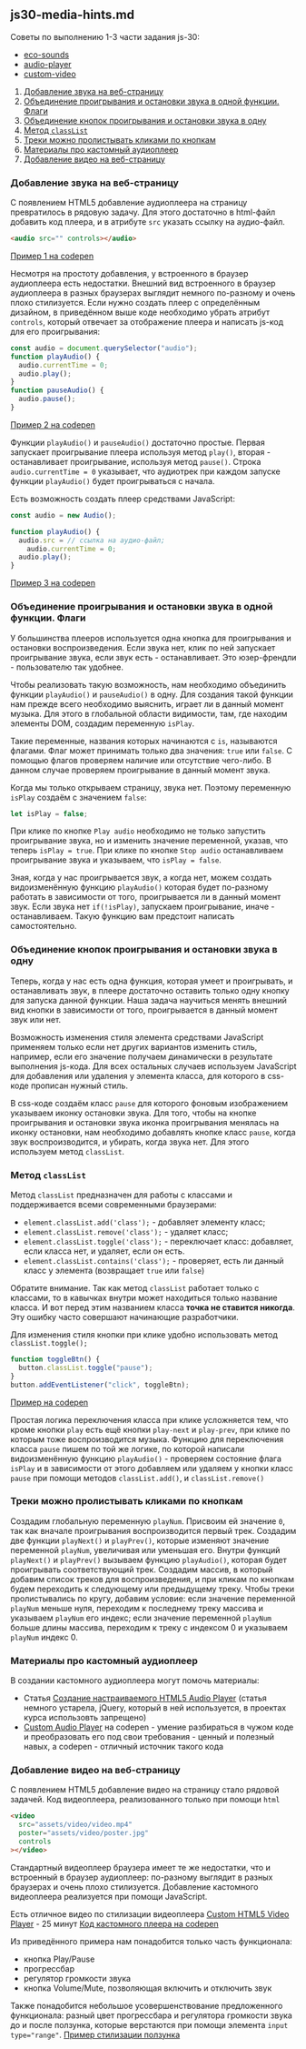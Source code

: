 ## js30-media-hints.md

Советы по выполнению 1-3 части задания js-30:

- [eco-sounds](js30-1.md)
- [audio-player](js30-2.md)
- [custom-video](js30-3.md)

1. [Добавление звука на веб-страницу](#добавление-звука-на-веб-страницу)
2. [Объединение проигрывания и остановки звука в одной функции. Флаги](#объединение-проигрывания-и-остановки-звука-в-одной-функции-флаги)
3. [Объединение кнопок проигрывания и остановки звука в одну](#объединение-кнопок-проигрывания-и-остановки-звука-в-одну)
4. [Метод `classList`](#метод-classlist)
5. [Треки можно пролистывать кликами по кнопкам](#треки-можно-пролистывать-кликами-по-кнопкам)
6. [Материалы про кастомный аудиоплеер](#материалы-про-кастомный-аудиоплеер)
7. [Добавление видео на веб-страницу](#добавление-видео-на-веб-страницу)

### Добавление звука на веб-страницу

С появлением HTML5 добавление аудиоплеера на страницу превратилось в рядовую задачу. Для этого достаточно в html-файл добавить код плеера, и в атрибуте `src` указать ссылку на аудио-файл.

```html
<audio src="" controls></audio>
```

[Пример 1 на codepen](https://codepen.io/irinainina/pen/poerqar)

Нeсмотря на простоту добавления, у встроенного в браузер аудиоплеера есть недостатки.
Внешний вид встроенного в браузер аудиоплеера в разных браузерах выглядит немного по-разному и очень плохо стилизуется.
Если нужно создать плеер с определённым дизайном, в приведённом выше коде необходимо убрать атрибут `controls`, который отвечает за отображение плеера и написать js-код для его проигрывания:

```js
const audio = document.querySelector("audio");
function playAudio() {
  audio.currentTime = 0;
  audio.play();
}
function pauseAudio() {
  audio.pause();
}
```

[Пример 2 на codepen](https://codepen.io/irinainina/pen/RwoKVBW)

Функции `playAudio()` и `pauseAudio()` достаточно простые. Первая запускает проигрывание плеера используя метод `play()`, вторая - останавливает проигрывание, используя метод `pause()`. Строка `audio.currentTime = 0` указывает, что аудиотрек при каждом запуске функции `playAudio()` будет проигрываться с начала.

Есть возможность создать плеер средствами JavaScript:

```js
const audio = new Audio();

function playAudio() {
  audio.src = // ссылка на аудио-файл;
    audio.currentTime = 0;
  audio.play();
}
```

[Пример 3 на codepen](https://codepen.io/irinainina/pen/dyvzrNV)

### Объединение проигрывания и остановки звука в одной функции. Флаги

У большинства плееров используется одна кнопка для проигрывания и остановки воспроизведения. Если звука нет, клик по ней запускает проигрывание звука, если звук есть - останавливает. Это юзер-френдли - пользователю так удобнее.

Чтобы реализовать такую возможность, нам необходимо объединить функции `playAudio()` и `pauseAudio()` в одну. Для создания такой функции нам прежде всего необходимо выяснить, играет ли в данный момент музыка. Для этого в глобальной области видимости, там, где находим элементы DOM, создадим переменную `isPlay`.

Такие переменные, названия которых начинаются с `is`, называются флагами. Флаг может принимать только два значения: `true` или `false`. С помощью флагов проверяем наличие или отсутствие чего-либо. В данном случае проверяем проигрывание в данный момент звука.

Когда мы только открываем страницу, звука нет. Поэтому переменную `isPlay` создаём с значением `false`:

```js
let isPlay = false;
```

При клике по кнопке `Play audio` необходимо не только запустить проигрывание звука, но и изменить значение переменной, указав, что теперь `isPlay = true`.
При клике по кнопке `Stop audio` останавливаем проигрывание звука и указываем, что `isPlay = false`.

Зная, когда у нас проигрывается звук, а когда нет, можем создать видоизменённую функцию `playAudio()` которая будет по-разному работать в зависимости от того, проигрывается ли в данный момент звук. Если звука нет `if(!isPlay)`, запускаем проигрывание, иначе - останавливаем. Такую функцию вам предстоит написать самостоятельно.

### Объединение кнопок проигрывания и остановки звука в одну

Теперь, когда у нас есть одна функция, которая умеет и проигрывать, и останавливать звук, в плеере достаточно оставить только одну кнопку для запуска данной функции. Наша задача научиться менять внешний вид кнопки в зависимости от того, проигрывается в данный момент звук или нет.

Возможность изменения стиля элемента средствами JavaScript применяем только если нет других вариантов изменить стиль, например, если его значение получаем динамически в результате выполнения js-кода. Для всех остальных случаев используем JavaScript для добавления или удаления у элемента класса, для которого в css-коде прописан нужный стиль.

В css-коде создаём класс `pause` для которого фоновым изображением указываем иконку остановки звука. Для того, чтобы на кнопке проигрывания и остановки звука иконка проигрывания менялась на иконку остановки, нам необходимо добавлять кнопке класс `pause`, когда звук воспроизводится, и убирать, когда звука нет. Для этого используем метод `classList`.

### Метод `classList`

Метод `classList` предназначен для работы с классами и поддерживается всеми современными браузерами:

- `element.classList.add('class');` - добавляет элементу класс;
- `element.classList.remove('class');` - удаляет класс;
- `element.classList.toggle('class');` - переключает класс: добавляет, если класса нет, и удаляет, если он есть.
- `element.classList.contains('class');` - проверяет, есть ли данный класс у элемента (возвращает `true` или `false`)

Обратите внимание. Так как метод `classList` работает только с классами, то в кавычках внутри может находиться только название класса. И вот перед этим названием класса **точка не ставится никогда**. Эту ошибку часто совершают начинающие разработчики.

Для изменения стиля кнопки при клике удобно использовать метод `classList.toggle();`

```js
function toggleBtn() {
  button.classList.toggle("pause");
}
button.addEventListener("click", toggleBtn);
```

[Пример на codepen](https://codepen.io/irinainina/pen/NWpwdMe)

Простая логика переключения класса при клике усложняется тем, что кроме кнопки `play` есть ещё кнопки `play-next` и `play-prev`, при клике по которым тоже воспроизводится музыка. Функцию для переключения класса `pause` пишем по той же логике, по которой написали видоизменённую функцию `playAudio()` - проверяем состояние флага `isPlay` и в зависимости от этого добавляем или удаляем у кнопки класс `pause` при помощи методов `classList.add()`, и `classList.remove()`

### Треки можно пролистывать кликами по кнопкам

Создадим глобальную переменную `playNum`. Присвоим ей значение `0`, так как вначале проигрывания воспроизводится первый трек. Создадим две функции `playNext()` и `playPrev()`, которые изменяют значение переменной `playNum`, увеличивая или уменьшая его. Внутри функций `playNext()` и `playPrev()` вызываем функцию `playAudio()`, которая будет проигрывать соответствующий трек. Создадим массив, в который добавим список треков для воспроизведения, и при кликам по кнопкам будем переходить к следующему или предыдущему треку. Чтобы треки пролистывались по кругу, добавим условие: если значение переменной `playNum` меньше нуля, переходим к последнему треку массива и указываем `playNum` его индекс; если значение переменной `playNum` больше длины массива, переходим к треку с индексом 0 и указываем `playNum` индекс 0.

### Материалы про кастомный аудиоплеер

В создании кастомного аудиоплеера могут помочь материалы:

- Статья [Создание настраиваемого HTML5 Audio Player](https://webdesign.tutsplus.com/ru/tutorials/create-a-customized-html5-audio-player--webdesign-7081) (статья немного устарела, jQuery, который в ней используется, в проектах курса использовть запрещено)
- [Custom Audio Player](https://codepen.io/EmNudge/pen/rRbLJQ) на codepen - умение разбираться в чужом коде и преобразовать его под свои требования - ценный и полезный навых, а codepen - отличный источник такого кода

### Добавление видео на веб-страницу

С появлением HTML5 добавление видео на страницу стало рядовой задачей. Код видеоплеера, реализованного только при помощи `html`

```html
<video
  src="assets/video/video.mp4"
  poster="assets/video/poster.jpg"
  controls
></video>
```

Стандартный видеоплеер браузера имеет те же недостатки, что и встроенный в браузер аудиоплеер: по-разному выглядит в разных браузерах и очень плохо стилизуется.
Добавление кастомного видеоплеера реализуется при помощи JavaScript.

Есть отличное видео по стилизации видеоплеера [Custom HTML5 Video Player](https://youtu.be/yx-HYerClEA) - 25 минут
[Код кастомного плеера на codepen](https://codepen.io/antoinelouis/pen/VryabX)

Из приведённого примера нам понадобится только часть функционала:

- кнопка Play/Pause
- прогрессбар
- регулятор громкости звука
- кнопка Volume/Mute, позволяющая включить и отключить звук

Также понадобится небольшое усовершенствование предложенного функционала: разный цвет прогрессбара и регулятора громкости звука до и после ползунка, которые верстаются при помощи элемента `input type="range"`.
[Пример стилизации ползунка](https://codepen.io/irinainina/pen/wvJQWYR)
